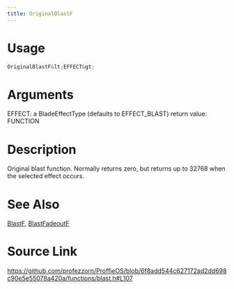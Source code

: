 ```yaml
---
title: OriginalBlastF
---
```


# Usage
```cpp
OriginalBlastF&lt;EFFECT&gt;
```

# Arguments
EFFECT: a BladeEffectType (defaults to EFFECT_BLAST)
return value: FUNCTION

# Description
Original blast function. Normally returns zero, but
returns up to 32768 when the selected effect occurs.

# See Also
[BlastF](/config/functions/BlastF.html), [BlastFadeoutF](/config/functions/BlastFadeoutF.html)

# Source Link
https://github.com/profezzorn/ProffieOS/blob/6f8add544c627172ad2dd698c90e5e55078a420a/functions/blast.h#L107
